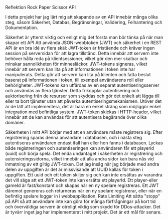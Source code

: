 Reflektion Rock Paper Scissor API 

I detta projekt har jag lärt mig att skapande av en API innebär många olika steg, såsom Säkerhet, Databas, Begränsningar,
Validering, Felhantering och Dokumentation.

Säkerhet är ytterst viktig och enligt mig det första man bör tänka på när man skapar ett API
Att använda JSON-webbtoken (JWT) och säkerhet i en REST API är en bra idé av flera skäl: JWT-token är fristående 
och kräver ingen session på serversidan för att lagra tillstånd. Detta innebär att servern inte behöver hålla reda 
på klientsessioner, vilket gör den mer skalbar och minskar sannolikheten för minnesläckor. JWT-tokens signeras, 
vilket innebär att servern kan lita på att informationen i token inte har manipulerats. Detta gör att servern kan 
lita på klienten och fatta beslut baserat på informationen i token, till exempel användarens roll eller behörigheter. 
JWT-tokens kan utfärdas av en separat autentiseringsserver och användas av flera tjänster. Detta frikopplar 
autentisering och auktorisering från de resurser som skyddas och gör det enkelt att lägga till eller ta bort tjänster
utan att påverka autentiseringsmekanismen. Utöver det är de lätt att implementera, det är bara en enkel sträng som 
möjliggör enkel integration med befintliga system. JWT-token skickas i HTTP-header, vilket innebär att de kan användas
för att autentisera begärande över olika domäner.

Säkerheten i mitt API börjar med att en användare måste registrera sig. Efter registrering sparas denna användare
i databasen, och i nästa steg autentiseras användaren endast ifall han eller hon fanns i databasen. Lyckas både 
registreringen och autentiseringen kan användaren får ett playerid (uuid) och börja spela. Det enda undantaget 
i säkerheten är registrering och autensieringssidorna, vilket innebär att alla andra sidor kan bara nås vid inmatning 
av ett giltig JWT-token. Det jag insåg när jag började med andra delen av uppgiften är det är missvisande att UUID 
kallas för token i uppgiften. Ett uuid och ett token skiljer sig och kan inte ersättas av varandra det vill säga att ett 
JWT-token inte kan ersätta ett playerId. Ett player-eller gameId är fast/konstant och skapas när en ny spelare registreras.
Ett JWT däremot genereras och returneras när en ny spelare registrerar, eller när en befintlig spelare loggar in i 
webbapplikation. 
Rate Limiting 
Att sätta "stopp" på API så att användare inte kan göra för många förfrågningar på kort tid och överväldiga
servern är otroligt viktig som skydd för DDos-attacker. Det är tyvärr inget jag har implementerat i mitt projekt. 
Det är ett mål för senare. 
